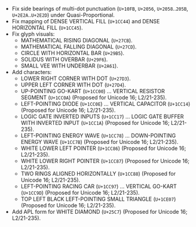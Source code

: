 * Fix side bearings of multi-dot punctuation (`U+10FB`, `U+2056`, `U+2058`..`205B`, `U+2E2A`..`U+2E2D`) under Quasi-Proportional.
* Fix mapping of DENSE VERTICAL FILL (`U+1CC44`) and DENSE HORIZONTAL FILL (`U+1CC45`).
* Fix glyph visuals:
  - MATHEMATICAL RISING DIAGONAL (`U+27CB`).
  - MATHEMATICAL FALLING DIAGONAL (`U+27CD`).
  - CIRCLE WITH HORIZONTAL BAR (`U+29B5`).
  - SOLIDUS WITH OVERBAR (`U+29F6`).
  - SMALL VEE WITH UNDERBAR (`U+2A61`).
* Add characters:
  - LOWER RIGHT CORNER WITH DOT (`U+27D3`).
  - UPPER LEFT CORNER WITH DOT (`U+27D4`).
  - UP-POINTING GO-KART (`U+1CC00`) ... VERTICAL RESISTOR SEGMENT (`U+1CC0A`)  (Proposed for Unicode 16; L2/21-235).
  - LEFT-POINTING DIODE (`U+1CC0E`) ... VERTICAL CAPACITOR (`U+1CC14`)  (Proposed for Unicode 16; L2/21-235).
  - LOGIC GATE INVERTED INPUTS (`U+1CC17`) ... LOGIC GATE BUFFER WITH INVERTED INPUT (`U+1CC1A`)  (Proposed for Unicode 16; L2/21-235).
  - LEFT-POINTING ENERGY WAVE (`U+1CC78`) ... DOWN-POINTING ENERGY WAVE (`U+1CC7B`)  (Proposed for Unicode 16; L2/21-235).
  - WHITE LOWER LEFT POINTER (`U+1CC86`)  (Proposed for Unicode 16; L2/21-235).
  - WHITE LOWER RIGHT POINTER (`U+1CC87`)  (Proposed for Unicode 16; L2/21-235).
  - TWO RINGS ALIGNED HORIZONTALLY (`U+1CC88`)  (Proposed for Unicode 16; L2/21-235).
  - LEFT-POINTING RACING CAR (`U+1CC97`) ... VERTICAL GO-KART (`U+1CC9D`)  (Proposed for Unicode 16; L2/21-235).
  - TOP LEFT BLACK LEFT-POINTING SMALL TRIANGLE (`U+1CE07`)  (Proposed for Unicode 16; L2/21-235).
* Add APL form for WHITE DIAMOND (`U+25C7`)  (Proposed for Unicode 16; L2/21-235).
